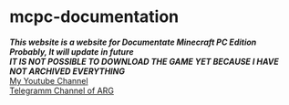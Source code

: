 # mcpc-documentation
***This website is a website for Documentate Minecraft PC Edition***<br/> 
***Probably, It will update in future***<br/>
***IT IS NOT POSSIBLE TO DOWNLOAD THE GAME YET BECAUSE I HAVE NOT ARCHIVED EVERYTHING***<br/>
<a href="https://www.youtube.com/@igorchbs">My Youtube Channel</a><br/>
<a href="https://t.me/mcpcargdoc">Telegramm Channel of ARG</a>
